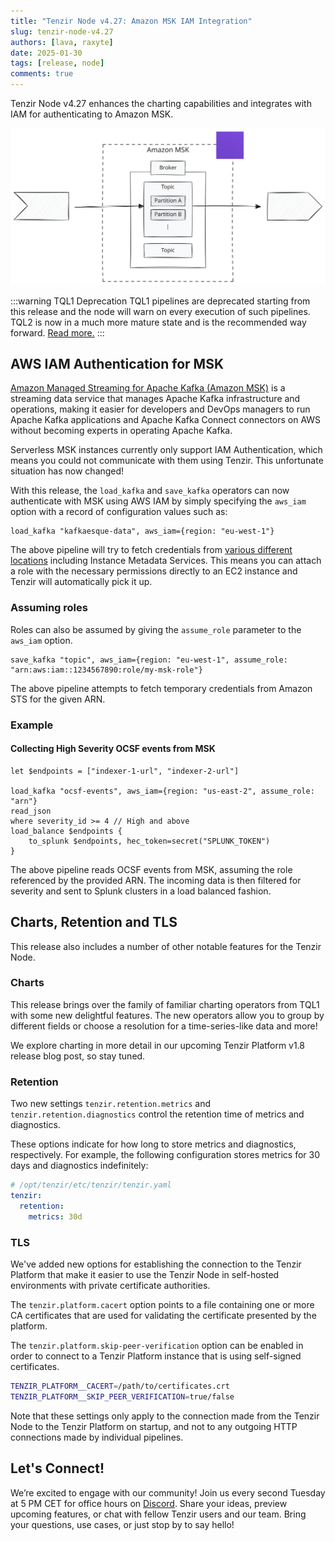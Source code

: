 ```yaml
---
title: "Tenzir Node v4.27: Amazon MSK IAM Integration"
slug: tenzir-node-v4.27
authors: [lava, raxyte]
date: 2025-01-30
tags: [release, node]
comments: true
---
```


Tenzir Node v4.27 enhances the charting capabilities and integrates with IAM for
authenticating to Amazon MSK.

![Tenzir Node v4.27](tenzir-node-v4.27.excalidraw.svg)

[github-release]: https://github.com/tenzir/tenzir/releases/tag/v4.27.0

<!-- truncate -->

:::warning TQL1 Deprecation
TQL1 pipelines are deprecated starting from this release and the node will warn
on every execution of such pipelines. TQL2 is now in a much more mature state
and is the recommended way forward. [Read
more.](https://docs.tenzir.com/tql2-migration)
:::

## AWS IAM Authentication for MSK

[Amazon Managed Streaming for Apache Kafka (Amazon
MSK)](https://aws.amazon.com/msk/) is a streaming data service that manages
Apache Kafka infrastructure and operations, making it easier for developers and
DevOps managers to run Apache Kafka applications and Apache Kafka Connect
connectors on AWS without becoming experts in operating Apache Kafka.

Serverless MSK instances currently only support IAM Authentication, which means
you could not communicate with them using Tenzir. This unfortunate situation has
now changed!

With this release, the `load_kafka` and `save_kafka` operators can now
authenticate with MSK using AWS IAM by simply specifying the `aws_iam`
option with a record of configuration values such as:

```tql
load_kafka "kafkaesque-data", aws_iam={region: "eu-west-1"}
```

The above pipeline will try to fetch credentials from [various different
locations](/next/tql2/operators/load_kafka#aws_iam--record-optional) including
Instance Metadata Services. This means you can attach a role with the necessary
permissions directly to an EC2 instance and Tenzir will automatically pick it up.

### Assuming roles

Roles can also be assumed by giving the `assume_role` parameter to the `aws_iam` option.

```tql
save_kafka "topic", aws_iam={region: "eu-west-1", assume_role: "arn:aws:iam::1234567890:role/my-msk-role"}
```

The above pipeline attempts to fetch temporary credentials from Amazon STS for
the given ARN.

### Example

#### Collecting High Severity OCSF events from MSK

```tql
let $endpoints = ["indexer-1-url", "indexer-2-url"]

load_kafka "ocsf-events", aws_iam={region: "us-east-2", assume_role: "arn"}
read_json
where severity_id >= 4 // High and above
load_balance $endpoints {
    to_splunk $endpoints, hec_token=secret("SPLUNK_TOKEN")
}
```

The above pipeline reads OCSF events from MSK, assuming the role referenced by
the provided ARN. The incoming data is then filtered for severity and sent to
Splunk clusters in a load balanced fashion.

## Charts, Retention and TLS

This release also includes a number of other notable features for the Tenzir Node.

### Charts

This release brings over the family of familiar charting operators from TQL1
with some new delightful features. The new operators allow you to group by
different fields or choose a resolution for a time-series-like data and more!

We explore charting in more detail in our upcoming Tenzir Platform v1.8
release blog post, so stay tuned.

### Retention

Two new settings `tenzir.retention.metrics` and `tenzir.retention.diagnostics`
control the retention time of metrics and diagnostics.

These options indicate for how long to store metrics and diagnostics, respectively.
For example, the following configuration stores metrics for 30 days and diagnostics
indefinitely:

```yaml
# /opt/tenzir/etc/tenzir/tenzir.yaml
tenzir:
  retention:
    metrics: 30d
```

### TLS

We've added new options for establishing the connection to the Tenzir Platform
that make it easier to use the Tenzir Node in self-hosted environments with
private certificate authorities.

The `tenzir.platform.cacert` option points to a file containing one or more
CA certificates that are used for validating the certificate presented by
the platform.

The `tenzir.platform.skip-peer-verification` option can be enabled in order to
connect to a Tenzir Platform instance that is using self-signed certificates.

```sh
TENZIR_PLATFORM__CACERT=/path/to/certificates.crt
TENZIR_PLATFORM__SKIP_PEER_VERIFICATION=true/false
```

Note that these settings only apply to the connection made from
the Tenzir Node to the Tenzir Platform on startup, and not to
any outgoing HTTP connections made by individual pipelines.

## Let's Connect!

We’re excited to engage with our community!
Join us every second Tuesday at 5 PM CET for office hours on [Discord][discord].
Share your ideas, preview upcoming features, or chat with fellow Tenzir users
and our team. Bring your questions, use cases, or just stop by to say hello!

[discord]: /discord
[changelog]: /changelog#v4270
